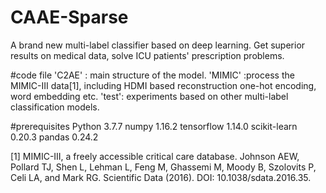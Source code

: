 # CAAE-Sparse
A brand new multi-label classifier based on deep learning. Get superior results on medical data, solve ICU patients' prescription problems. 

#code file
'C2AE' : main structure of the model.
'MIMIC' :process the MIMIC-III data[1], including HDMI based reconstruction one-hot encoding, word embedding etc.
'test': experiments based on other multi-label classification models.

#prerequisites
Python                             3.7.7
numpy                              1.16.2
tensorflow                         1.14.0
scikit-learn                       0.20.3
pandas                             0.24.2


[1] MIMIC-III, a freely accessible critical care database. Johnson AEW, Pollard TJ, Shen L, Lehman L,
Feng M, Ghassemi M, Moody B, Szolovits P, Celi LA, and Mark RG. Scientific Data (2016).
DOI: 10.1038/sdata.2016.35.
